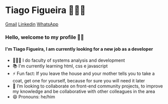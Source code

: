 # **Tiago Figueira** 👨🏽‍💻

[Gmail]() [Linkedin](https://www.linkedin.com/in/tiago-figueira-182831a6/) [WhatsApp](https://api.whatsapp.com/send?phone=5551991746226)

<!--
**tiagofigueira/tiagofigueira** is a ✨ _special_ ✨ repository because its `README.md` (this file) appears on your GitHub profile. -->

### Hello, welcome to my profile 🤙🏽
#### I'm Tiago Figueira, I am currently looking for a new job as a developer 

- 👨🏽‍🎓 I do faculty of systems analysis and development
- 📚 I'm currently learning html, css e javascript
- ⚡ Fun fact: If you leave the house and your mother tells you to take a coat, get one for yourself, because for sure you will need it later
- 👯 I’m looking to collaborate on front-end community projects, to improve my knowledge and be collaborative with other colleagues in the area
- 😄 Pronouns: he/him




